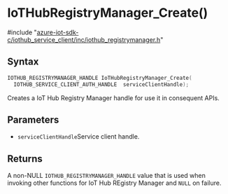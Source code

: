 # IoTHubRegistryManager_Create()

\#include "[azure-iot-sdk-c/iothub_service_client/inc/iothub_registrymanager.h](../iot-c-ref-iothub-registrymanager-h.md)"  

## Syntax

```C
IOTHUB_REGISTRYMANAGER_HANDLE IoTHubRegistryManager_Create(
  IOTHUB_SERVICE_CLIENT_AUTH_HANDLE  serviceClientHandle);
```

Creates a IoT Hub Registry Manager handle for use it in consequent APIs.

## Parameters
* `serviceClientHandle`Service client handle.

## Returns
A non-NULL `IOTHUB_REGISTRYMANAGER_HANDLE` value that is used when invoking other functions for IoT Hub REgistry Manager and `NULL` on failure.

